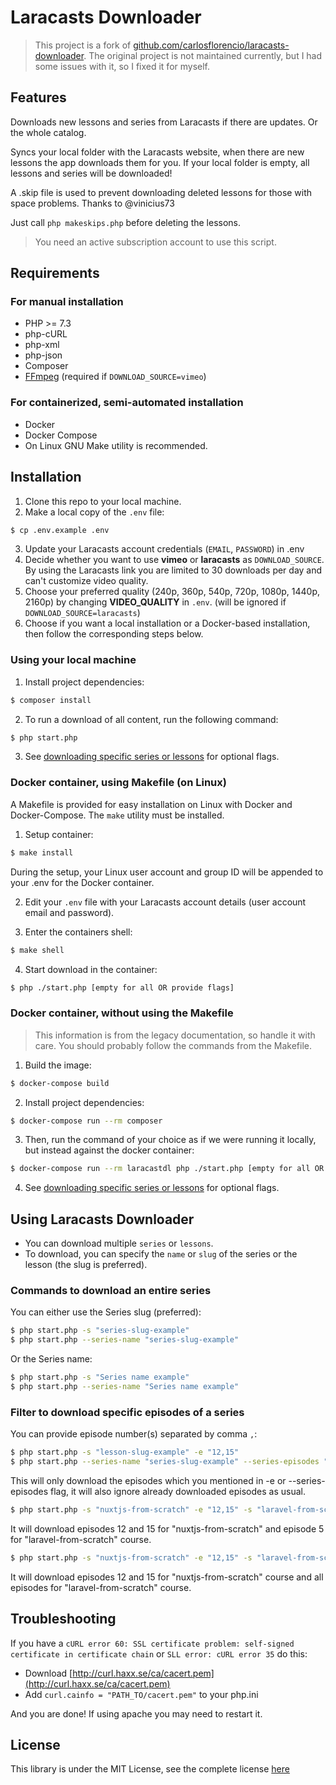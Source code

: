 # Laracasts Downloader

> This project is a fork of [github.com/carlosflorencio/laracasts-downloader](https://github.com/carlosflorencio/laracasts-downloader).
The original project is not maintained currently, but I had some issues with it, so I fixed it for myself.

## Features

Downloads new lessons and series from Laracasts if there are updates. Or the whole catalog.

Syncs your local folder with the Laracasts website, when there are new lessons the app downloads them for you.
If your local folder is empty, all lessons and series will be downloaded!

A .skip file is used to prevent downloading deleted lessons for those with space problems. Thanks to @vinicius73

Just call `php makeskips.php` before deleting the lessons.

> You need an active subscription account to use this script.

## Requirements

### For manual installation

- PHP >= 7.3
- php-cURL
- php-xml
- php-json
- Composer
- [FFmpeg](https://www.google.com/url?sa=t&rct=j&q=&esrc=s&source=web&cd=&cad=rja&uact=8&ved=2ahUKEwio6vX03pT7AhU0X_EDHSx9BMkQFnoECAkQAQ&url=https%3A%2F%2Fffmpeg.org%2F&usg=AOvVaw19lCX0sMAnAOlyM2Pvp5-v) (required if ``DOWNLOAD_SOURCE=vimeo``)

### For containerized, semi-automated installation

- Docker
- Docker Compose
- On Linux GNU Make utility is recommended.

## Installation

1. Clone this repo to your local machine.
2. Make a local copy of the `.env` file:
```sh
$ cp .env.example .env
```
3. Update your Laracasts account credentials (`EMAIL`, `PASSWORD`) in .env
4. Decide whether you want to use **vimeo** or **laracasts** as `DOWNLOAD_SOURCE`.
   By using the Laracasts link you are limited to 30 downloads per day and can't customize video quality.
6. Choose your preferred quality (240p, 360p, 540p, 720p, 1080p, 1440p, 2160p) by changing **VIDEO_QUALITY** in ``.env``.
   (will be ignored if `DOWNLOAD_SOURCE=laracasts`)
7. Choose if you want a local installation or a Docker-based installation, then follow the corresponding steps below.

### Using your local machine
1. Install project dependencies:
```sh
$ composer install
```
2. To run a download of all content, run the following command:
```sh
$ php start.php
```
3. See [downloading specific series or lessons](#downloading-specific-series-or-lessons) for optional flags.

### Docker container, using Makefile (on Linux)

A Makefile is provided for easy installation on Linux with Docker and Docker-Compose. The `make` utility must be installed.

1. Setup container:
```sh
$ make install
```
During the setup, your Linux user account and group ID will be appended to your .env for the Docker container.

2. Edit your `.env` file with your Laracasts account details (user account email and password).

3. Enter the containers shell:
```sh
$ make shell
```

4. Start download in the container:
```sh
$ php ./start.php [empty for all OR provide flags]
```

### Docker container, without using the Makefile

> This information is from the legacy documentation, so handle it with care. You should probably follow the commands
from the Makefile.

1. Build the image:
```sh
$ docker-compose build
```
2. Install project dependencies:
```sh
$ docker-compose run --rm composer
```
3. Then, run the command of your choice as if we were running it locally, but instead against the docker container:
```sh
$ docker-compose run --rm laracastdl php ./start.php [empty for all OR provide flags]
```
4. See [downloading specific series or lessons](#downloading-specific-series-or-lessons) for optional flags.

## Using Laracasts Downloader

- You can download multiple `series` or `lessons`.
- To download, you can specify the `name` or `slug` of the series or the lesson (the slug is preferred).

### Commands to download an entire series

You can either use the Series slug (preferred):
```sh
$ php start.php -s "series-slug-example"
$ php start.php --series-name "series-slug-example"
```
Or the Series name:
```sh
$ php start.php -s "Series name example"
$ php start.php --series-name "Series name example"
```

### Filter to download specific episodes of a series

You can provide episode number(s) separated by comma ```,```:

```sh
$ php start.php -s "lesson-slug-example" -e "12,15"
$ php start.php --series-name "series-slug-example" --series-episodes "12,15"
```

This will only download the episodes which you mentioned in
-e or --series-episodes flag, it will also ignore already downloaded episodes
as usual.

```sh
$ php start.php -s "nuxtjs-from-scratch" -e "12,15" -s "laravel-from-scratch" -e "5"
```

It will download episodes 12 and 15 for "nuxtjs-from-scratch" and episode 5 for "laravel-from-scratch" course.

```sh
$ php start.php -s "nuxtjs-from-scratch" -e "12,15" -s "laravel-from-scratch"
```

It will download episodes 12 and 15 for "nuxtjs-from-scratch" course and all episodes for "laravel-from-scratch" course.

## Troubleshooting

If you have a `cURL error 60: SSL certificate problem: self-signed certificate in certificate chain` or `SLL error: cURL error 35` do this:

- Download [http://curl.haxx.se/ca/cacert.pem](http://curl.haxx.se/ca/cacert.pem)
- Add `curl.cainfo = "PATH_TO/cacert.pem"` to your php.ini

And you are done! If using apache you may need to restart it.

## License

This library is under the MIT License, see the complete license [here](LICENSE)
